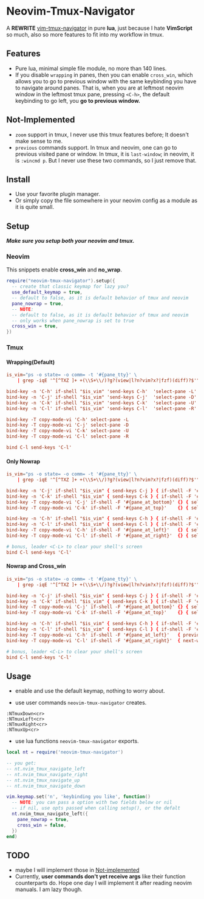 # Neovim-Tmux-Navigator

A __REWRITE__ [vim-tmux-navigator](https://github.com/christoomey/vim-tmux-navigator) in pure __lua__, just because I hate __VimScript__ so much, also so more features to fit into my workflow in tmux.

## Features

- Pure lua, minimal simple file module, no more than 140 lines.
- If you disable `wrapping` in panes, then you can enable `cross_win`, which allows you to go to previous window with the same keybinding you have to navigate around panes. That is, when you are at leftmost neovim window in the leftmost tmux pane, pressing `<C-h>`, the default keybinding to go left, you __go to previous window.__

## Not-Implemented

- `zoom` support in tmux, I never use this tmux features before; It doesn't make sense to me.
- `previous` commands support. In tmux and neovim, one can go to previous visited pane or window. In tmux, it is `last-window`; in neovim, it is `:wincmd p`. But I never use these two commands, so I just remove that.

## Install

- Use your favorite plugin manager.
- Or simply copy the file somewhere in your neovim config as a module as it is quite small.

## Setup

___Make sure you setup both your neovim and tmux.___

### Neovim

This snippets enable __cross_win__ and __no_wrap__.

```lua
require("neovim-tmux-navigator").setup({
  -- create that classic keymap for lazy you?
  use_default_keymap = true,
  -- default to false, as it is default behavior of tmux and neovim
  pane_nowrap = true,
  -- NOTE:
  -- default to false, as it is default behavior of tmux and neovim
  -- only works when pane_nowrap is set to true
  cross_win = true,
})
```

### Tmux

#### Wrapping(Default)

```tmux.conf
is_vim="ps -o state= -o comm= -t '#{pane_tty}' \
    | grep -iqE '^[^TXZ ]+ +(\\S+\\/)?g?(view|l?n?vim?x?|fzf)(diff)?$'"

bind-key -n 'C-h' if-shell "$is_vim" 'send-keys C-h'  'select-pane -L'
bind-key -n 'C-j' if-shell "$is_vim" 'send-keys C-j'  'select-pane -D'
bind-key -n 'C-k' if-shell "$is_vim" 'send-keys C-k'  'select-pane -U'
bind-key -n 'C-l' if-shell "$is_vim" 'send-keys C-l'  'select-pane -R'

bind-key -T copy-mode-vi 'C-h' select-pane -L
bind-key -T copy-mode-vi 'C-j' select-pane -D
bind-key -T copy-mode-vi 'C-k' select-pane -U
bind-key -T copy-mode-vi 'C-l' select-pane -R

bind C-l send-keys 'C-l'
```

#### Only Nowrap

```tmux.conf
is_vim="ps -o state= -o comm= -t '#{pane_tty}' \
    | grep -iqE '^[^TXZ ]+ +(\\S+\\/)?g?(view|l?n?vim?x?|fzf)(diff)?$'"

bind-key -n 'C-j' if-shell "$is_vim" { send-keys C-j } { if-shell -F '#{pane_at_bottom}' {} { select-pane -D } }
bind-key -n 'C-k' if-shell "$is_vim" { send-keys C-k } { if-shell -F '#{pane_at_top}'    {} { select-pane -U } }
bind-key -T copy-mode-vi 'C-j' if-shell -F '#{pane_at_bottom}' {} { select-pane -D }
bind-key -T copy-mode-vi 'C-k' if-shell -F '#{pane_at_top}'    {} { select-pane -U }

bind-key -n 'C-h' if-shell "$is_vim" { send-keys C-h } { if-shell -F '#{pane_at_left}'   {} { select-pane -L } }
bind-key -n 'C-l' if-shell "$is_vim" { send-keys C-l } { if-shell -F '#{pane_at_right}'  {} { select-pane -R } }
bind-key -T copy-mode-vi 'C-h' if-shell -F '#{pane_at_left}'   {} { select-pane -L }
bind-key -T copy-mode-vi 'C-l' if-shell -F '#{pane_at_right}'  {} { select-pane -R }

# bonus, leader <C-L> to clear your shell's screen
bind C-l send-keys 'C-l'
```

#### Nowrap and Cross_win

```tmux.conf
is_vim="ps -o state= -o comm= -t '#{pane_tty}' \
    | grep -iqE '^[^TXZ ]+ +(\\S+\\/)?g?(view|l?n?vim?x?|fzf)(diff)?$'"

bind-key -n 'C-j' if-shell "$is_vim" { send-keys C-j } { if-shell -F '#{pane_at_bottom}' {} { select-pane -D } }
bind-key -n 'C-k' if-shell "$is_vim" { send-keys C-k } { if-shell -F '#{pane_at_top}'    {} { select-pane -U } }
bind-key -T copy-mode-vi 'C-j' if-shell -F '#{pane_at_bottom}' {} { select-pane -D }
bind-key -T copy-mode-vi 'C-k' if-shell -F '#{pane_at_top}'    {} { select-pane -U }

bind-key -n 'C-h' if-shell "$is_vim" { send-keys C-h } { if-shell -F '#{pane_at_left}'   { previous-window } { select-pane -L } }
bind-key -n 'C-l' if-shell "$is_vim" { send-keys C-l } { if-shell -F '#{pane_at_right}'  { next-window } { select-pane -R } }
bind-key -T copy-mode-vi 'C-h' if-shell -F '#{pane_at_left}'   { previous-window } { select-pane -L }
bind-key -T copy-mode-vi 'C-l' if-shell -F '#{pane_at_right}'  { next-window } { select-pane -R }

# bonus, leader <C-L> to clear your shell's screen
bind C-l send-keys 'C-l'
```

## Usage

- enable and use the default keymap, nothing to worry about.

- use user commands `neovim-tmux-navigator` creates.

```vim
:NTmuxDown<cr>
:NTmuxLeft<cr>
:NTmuxRight<cr>
:NTmuxUp<cr>
```

- use lua functions `neovim-tmux-navigator` exports.

```lua
local nt = require('neovim-tmux-navigator')

-- you get:
-- nt.nvim_tmux_navigate_left
-- nt.nvim_tmux_navigate_right 
-- nt.nvim_tmux_navigate_up 
-- nt.nvim_tmux_navigate_down

vim.keymap.set('n', 'keybinding you like', function()
  -- NOTE: you can pass a option with two fields below or nil
  -- if nil, use opts passed when calling setup(), or the defalt
  nt.nvim_tmux_navigate_left({
    pane_nowrap = true,
    cross_win = false,
  })
end)

```


## TODO

- maybe I will implement those in [Not-implemented](#Not-Implemented)
- Currently, __user commands don't yet receive args__ like their function counterparts do. Hope one day I will implement it after reading neovim manuals. I am lazy though.

